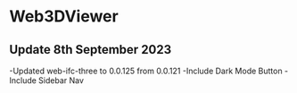 # Web3DViewer

## Update 8th September 2023
-Updated web-ifc-three to 0.0.125 from 0.0.121
-Include Dark Mode Button
-Include Sidebar Nav